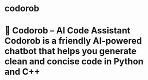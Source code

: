 # codorob
# 🤖 Codorob – AI Code Assistant  Codorob is a friendly AI-powered chatbot that helps you generate clean and concise code in **Python** and **C++**
